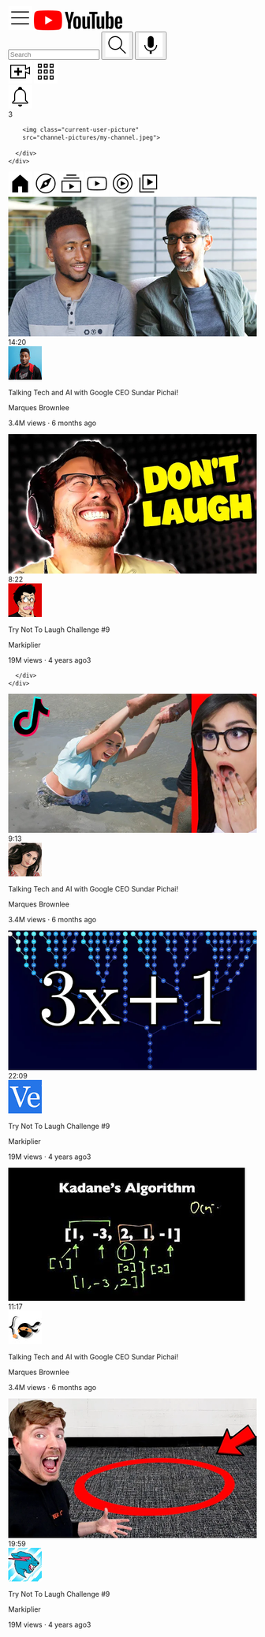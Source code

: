 <!doctype>
<html>
  <head>
    <title>youtube.com Clone</title>
    <link rel="preconnect" 
    href="https://fonts.googleapis.com">
    <link rel="preconnect" 
    href="https://fonts.gstatic.com" 
    crossorigin>
    <link href="https://fonts.googleapis.com/css2?family
    =Roboto:ital,wght@0,100;0,300;0,400;0,500;0,700;0,900;
    1,100;1,300;1,400;1,500;1,700;1,900&display=swap" 
    rel="stylesheet">
    <link rel="stylesheet"
    href="styles/general.css">
    <link rel="stylesheet"
    href="styles/header.css">
    <link rel="stylesheet"
    href="styles/video.css">
    <link rel="stylesheet"
    href="styles/sidebar.css">
  </head>
<body>
    <div class="header">
      <div class="left-section">
        <img class="hamburger-menu"
        src="icons/hamburger-menu.svg">
        <img class="youtube-logo"
        src="icons/youtube-logo.svg">
      </div>
      <div class="middle-section">
        <input class= "search-bar" 
        type="text" placeholder="Search">
        <button class="search-button">
          <img class= "search-icon" src="icons/search.svg">
        </button>
        <button class="voice-search-button">
          <img class="voice-search-icon" src="icons/voice-search-icon.svg">
        </button>
      </div>
      <div class="right-section">
        <img class="upload-icon" 
        src="icons/upload.svg">
        <img class="youtube-app-icon"
        src="icons/youtube-apps.svg">
        <div class="notifications-icon-container"> 
        <img class="notifications-icon"
        src="icons/notifications.svg">
        <div class="notifications-count">3</div>
        </div>

        <img class="current-user-picture"
        src="channel-pictures/my-channel.jpeg">

      </div>
    </div>
  <div class="sidebar">
        <img class="home-icon" src="sidebar/home.svg">
        <img class="explore-icon" src="sidebar/explore.svg">
        <img class="subscriptions-icon" src="sidebar/subscriptions.svg">
        <img class="originals-icon" src="sidebar/originals.svg">
        <img class="youtube-music-icon" src="sidebar/youtube-music.svg">
        <img class="library-icon" src="sidebar/library.svg">
   </div>
  
  <div class="video-grid">
    <div class="video-preview">
      <div class="thumbnail-row">  
        <img class= "thumbnail" 
        src="thumbnails/thumbnail-1.webp">
        <div class="video-time">14:20</div>
       </div> 
       <div class="video-info-grid">
      <div class="channel-picture">
        <img class="profile-picture" 
        src="channel-pictures/channel-1.jpeg">
      </div> 
      <div class="video-info">
        <p class="video-title">
          Talking Tech and AI with Google CEO 
          Sundar Pichai!
          </p>
          <p class="video-author">
          Marques Brownlee
          </p>
          <p class="video-stats">
          3.4M views &#183; 6 months ago
          </p>
      </div>
    </div>
  </div>
    <div class="video-preview">
      <div class="thumbnail-row">
        <img class= "thumbnail" 
        src="thumbnails/thumbnail-2.webp">
        <div class="video-time">8:22</div>
      </div>
      <div class="video-info-grid"> 
      <div class="channel-picture">
        <img class="profile-picture" 
        src="channel-pictures/channel-2.jpeg">
      </div>
        <div class="video-info">
          <p class="video-title">
            Try Not To Laugh Challenge #9
          </p>
          <p class="video-author">
            Markiplier
          </p>
          <p class="video-stats">
            19M views &#183; 4 years ago3
          </p>
          
      </div>
    </div>
  </div>
  <div class="video-preview">
    <div class="thumbnail-row">  
      <img class= "thumbnail" 
      src="thumbnails/thumbnail-3.webp">
      <div class="video-time">9:13</div>
     </div> 
     <div class="video-info-grid">
    <div class="channel-picture">
      <img class="profile-picture" 
      src="channel-pictures/channel-3.jpeg">
    </div> 
    <div class="video-info">
      <p class="video-title">
        Talking Tech and AI with Google CEO 
        Sundar Pichai!
        </p>
        <p class="video-author">
        Marques Brownlee
        </p>
        <p class="video-stats">
        3.4M views &#183; 6 months ago
        </p>
      </div>
    </div>
  </div>
  <div class="video-preview">
    <div class="thumbnail-row">
      <img class= "thumbnail" 
      src="thumbnails/thumbnail-4.webp">
      <div class="video-time">22:09</div>
    </div>
    <div class="video-info-grid"> 
    <div class="channel-picture">
      <img class="profile-picture" 
      src="channel-pictures/channel-4.jpeg">
    </div>
      <div class="video-info">
        <p class="video-title">
          Try Not To Laugh Challenge #9
        </p>
        <p class="video-author">
          Markiplier
        </p>
        <p class="video-stats">
          19M views &#183; 4 years ago3
        </p>
      </div>
    </div>
  </div>
  <div class="video-preview">
    <div class="thumbnail-row">  
      <img class= "thumbnail" 
      src="thumbnails/thumbnail-5.webp">
      <div class="video-time">11:17</div>
     </div> 
     <div class="video-info-grid">
    <div class="channel-picture">
      <img class="profile-picture" 
      src="channel-pictures/channel-5.jpeg">
    </div> 
    <div class="video-info">
      <p class="video-title">
        Talking Tech and AI with Google CEO 
        Sundar Pichai!
        </p>
        <p class="video-author">
        Marques Brownlee
        </p>
        <p class="video-stats">
        3.4M views &#183; 6 months ago
        </p>
      </div>
    </div>
  </div>
  <div class="video-preview">
    <div class="thumbnail-row">
      <img class= "thumbnail" 
      src="thumbnails/thumbnail-6.webp">
      <div class="video-time">19:59</div>
    </div>
    <div class="video-info-grid"> 
    <div class="channel-picture">
      <img class="profile-picture" 
      src="channel-pictures/channel-6.jpeg">
    </div>
      <div class="video-info">
        <p class="video-title">
          Try Not To Laugh Challenge #9
        </p>
        <p class="video-author">
          Markiplier
        </p>
        <p class="video-stats">
          19M views &#183; 4 years ago3
        </p>   
     </div>  
    </div>
  </div> 
  </div>

  
  </body>
</html>
